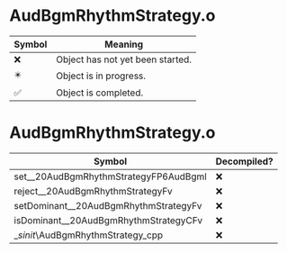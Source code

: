 # AudBgmRhythmStrategy.o
| Symbol | Meaning 
| ------------- | ------------- 
| :x: | Object has not yet been started. 
| :eight_pointed_black_star: | Object is in progress. 
| :white_check_mark: | Object is completed. 


# AudBgmRhythmStrategy.o
| Symbol | Decompiled? |
| ------------- | ------------- |
| set__20AudBgmRhythmStrategyFP6AudBgml | :x: |
| reject__20AudBgmRhythmStrategyFv | :x: |
| setDominant__20AudBgmRhythmStrategyFv | :x: |
| isDominant__20AudBgmRhythmStrategyCFv | :x: |
| __sinit_\AudBgmRhythmStrategy_cpp | :x: |
